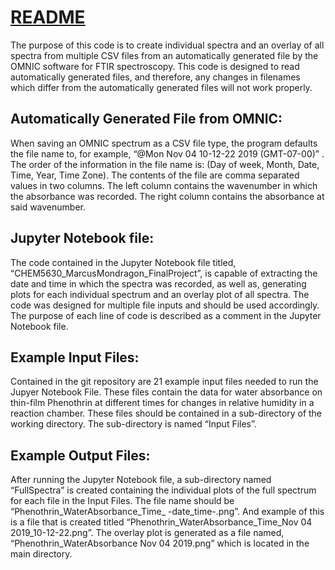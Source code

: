 # **<ins>README<ins>**

The purpose of this code is to create individual spectra and an overlay of all spectra from multiple CSV files from an automatically generated file by the OMNIC software for FTIR spectroscopy. This code is designed to read automatically generated files, and therefore, any changes in filenames which differ from the automatically generated files will not work properly.

## **Automatically Generated File from OMNIC:**
When saving an OMNIC spectrum as a CSV file type, the program defaults the file name to, for example, “@Mon Nov 04 10-12-22 2019 (GMT-07-00)” . The order of the information  in the file name is: (Day of week, Month, Date, Time, Year, Time Zone). The contents of the file are comma separated values in two columns. The left column contains the wavenumber in which the absorbance was recorded. The right column contains the absorbance at said wavenumber.

## **Jupyter Notebook file:**
The code contained in the Jupyter Notebook file titled, “CHEM5630_MarcusMondragon_FinalProject”, is capable of extracting the date and time in which the spectra was recorded, as well as, generating plots for each individual spectrum and an overlay plot of all spectra. The code was designed for multiple file inputs and should be used accordingly. The purpose of each line of code is described as a comment in the Jupyter Notebook file.

## **Example Input Files:**
Contained in the git repository are 21 example input files needed to run the Jupyer Notebook File. These files contain the data for water absorbance on thin-film Phenothrin at different times for changes in relative humidity in a reaction chamber. These files should be contained in a sub-directory of the working directory. The sub-directory is named “Input Files”.

## **Example Output Files:**
After running the Jupyter Notebook file, a sub-directory named “FullSpectra” is created containing the individual plots of the full spectrum for each file in the Input Files. The file name should be “Phenothrin_WaterAbsorbance_Time_ -date_time-.png”. And example of this is a file that is created titled “Phenothrin_WaterAbsorbance_Time_Nov 04 2019_10-12-22.png”. The overlay plot is generated as a file named, “Phenothrin_WaterAbsorbance Nov 04 2019.png” which is located in the main directory.
